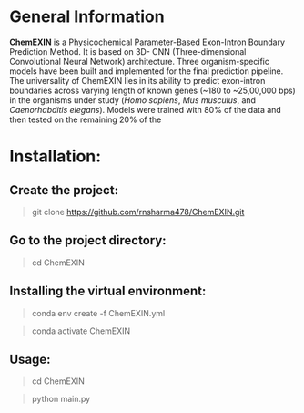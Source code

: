 # General Information
**ChemEXIN** is a Physicochemical Parameter-Based Exon-Intron Boundary Prediction Method. It is based on 3D- CNN (Three-dimensional Convolutional Neural Network) architecture. Three organism-specific models have been built and implemented for the final prediction pipeline. The universality of ChemEXIN lies in its ability to predict exon-intron boundaries across varying length of known genes (~180 to ~25,00,000 bps) in the organisms under study (_Homo sapiens_, _Mus musculus_, and _Caenorhabditis elegans_). Models were trained with 80% of the data and then tested on the remaining 20% of the

# Installation:

## Create the project:
> git clone https://github.com/rnsharma478/ChemEXIN.git

## Go to the project directory:
> cd ChemEXIN

## Installing the virtual environment:
> conda env create -f ChemEXIN.yml

> conda activate ChemEXIN

## Usage:

> cd ChemEXIN

> python main.py
